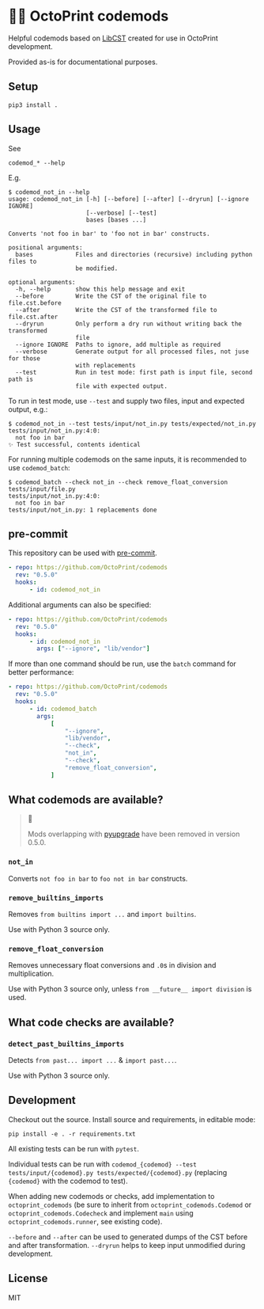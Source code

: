 # 👷‍♀️ OctoPrint codemods

Helpful codemods based on [LibCST](https://github.com/Instagram/LibCST/) created for use in OctoPrint development.

Provided as-is for documentational purposes.

## Setup

    pip3 install .

## Usage

See

    codemod_* --help

E.g.

```
$ codemod_not_in --help
usage: codemod_not_in [-h] [--before] [--after] [--dryrun] [--ignore IGNORE]
                      [--verbose] [--test]
                      bases [bases ...]

Converts 'not foo in bar' to 'foo not in bar' constructs.

positional arguments:
  bases            Files and directories (recursive) including python files to
                   be modified.

optional arguments:
  -h, --help       show this help message and exit
  --before         Write the CST of the original file to file.cst.before
  --after          Write the CST of the transformed file to file.cst.after
  --dryrun         Only perform a dry run without writing back the transformed
                   file
  --ignore IGNORE  Paths to ignore, add multiple as required
  --verbose        Generate output for all processed files, not juse for those
                   with replacements
  --test           Run in test mode: first path is input file, second path is
                   file with expected output.
```

To run in test mode, use `--test` and supply two files, input and expected output, e.g.:

```
$ codemod_not_in --test tests/input/not_in.py tests/expected/not_in.py
tests/input/not_in.py:4:0:
  not foo in bar
✨ Test successful, contents identical
```

For running multiple codemods on the same inputs, it is recommended to use `codemod_batch`:

```
$ codemod_batch --check not_in --check remove_float_conversion tests/input/file.py
tests/input/not_in.py:4:0:
  not foo in bar
tests/input/not_in.py: 1 replacements done
```

## pre-commit

This repository can be used with [pre-commit](https://pre-commit.com/).

```yaml
- repo: https://github.com/OctoPrint/codemods
  rev: "0.5.0"
  hooks:
      - id: codemod_not_in
```

Additional arguments can also be specified:

```yaml
- repo: https://github.com/OctoPrint/codemods
  rev: "0.5.0"
  hooks:
      - id: codemod_not_in
        args: ["--ignore", "lib/vendor"]
```

If more than one command should be run, use the `batch` command for better performance:

```yaml
- repo: https://github.com/OctoPrint/codemods
  rev: "0.5.0"
  hooks:
      - id: codemod_batch
        args:
            [
                "--ignore",
                "lib/vendor",
                "--check",
                "not_in",
                "--check",
                "remove_float_conversion",
            ]
```

## What codemods are available?

> 🛑
>
> Mods overlapping with [pyupgrade](https://github.com/asottile/pyupgrade) have been
> removed in version 0.5.0.

### `not_in`

Converts `not foo in bar` to `foo not in bar` constructs.

### `remove_builtins_imports`

Removes `from builtins import ...` and `import builtins`.

Use with Python 3 source only.

### `remove_float_conversion`

Removes unnecessary float conversions and `.0`s in division and multiplication.

Use with Python 3 source only, unless `from __future__ import division` is used.

## What code checks are available?

### `detect_past_builtins_imports`

Detects `from past... import ...` & `import past...`.

Use with Python 3 source only.

## Development

Checkout out the source. Install source and requirements, in editable mode:

```
pip install -e . -r requirements.txt
```

All existing tests can be run with `pytest`.

Individual tests can be run with `codemod_{codemod} --test tests/input/{codemod}.py tests/expected/{codemod}.py` (replacing `{codemod}` with the codemod to test).

When adding new codemods or checks, add implementation to `octoprint_codemods` (be sure to inherit from `octoprint_codemods.Codemod` or `octoprint_codemods.Codecheck` and implement `main` using `octoprint_codemods.runner`, see existing code).

`--before` and `--after` can be used to generated dumps of the CST before and after transformation. `--dryrun` helps to keep input unmodified during development.

## License

MIT
